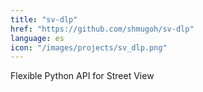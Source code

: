 ```yaml
---
title: "sv-dlp"
href: "https://github.com/shmugoh/sv-dlp"
language: es
icon: "/images/projects/sv_dlp.png"
---
```


Flexible Python API for Street View
